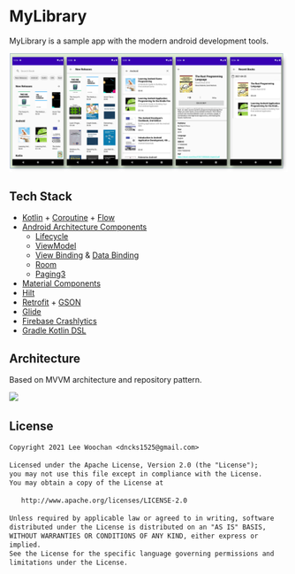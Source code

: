 MyLibrary
=========

MyLibrary is a sample app with the modern android development tools.

<img src="screenshot/mylibrary.png" />


Tech Stack
----------

* [Kotlin][0] + [Coroutine][1] + [Flow][2]
* [Android Architecture Components][10]
    * [Lifecycle][11]
    * [ViewModel][12]
    * [View Binding][13] & [Data Binding][14]
    * [Room][15]
    * [Paging3][16]
* [Material Components][20]
* [Hilt][30]
* [Retrofit][40] + [GSON][41]
* [Glide][50]
* [Firebase Crashlytics][60]
* [Gradle Kotlin DSL][70]

[0]: https://kotlinlang.org/docs/home.html
[1]: https://kotlinlang.org/docs/reference/coroutines-overview.html
[2]: https://kotlinlang.org/docs/flow.html#flows
[10]: https://developer.android.com/topic/libraries/architecture
[11]: https://developer.android.com/jetpack/androidx/releases/lifecycle
[12]: https://developer.android.com/topic/libraries/architecture/viewmodel
[13]: https://developer.android.com/topic/libraries/view-binding
[14]: https://developer.android.com/topic/libraries/data-binding
[15]: https://developer.android.com/training/data-storage/room
[16]: https://developer.android.com/topic/libraries/architecture/paging/v3-overview
[20]: https://github.com/material-components/material-components-android
[30]: https://dagger.dev/hilt/
[40]: https://square.github.io/retrofit/
[41]: https://github.com/google/gson
[50]: https://github.com/bumptech/glide
[60]: https://firebase.google.com/docs/crashlytics/get-started?platform=android 
[70]: https://docs.gradle.org/current/userguide/kotlin_dsl.html


Architecture
------------

Based on MVVM architecture and repository pattern.

<img src="https://developer.android.com/topic/libraries/architecture/images/final-architecture.png" width="70%"/>


License
-------

    Copyright 2021 Lee Woochan <dncks1525@gmail.com>
    
    Licensed under the Apache License, Version 2.0 (the "License");
    you may not use this file except in compliance with the License.
    You may obtain a copy of the License at
    
       http://www.apache.org/licenses/LICENSE-2.0
    
    Unless required by applicable law or agreed to in writing, software
    distributed under the License is distributed on an "AS IS" BASIS,
    WITHOUT WARRANTIES OR CONDITIONS OF ANY KIND, either express or implied.
    See the License for the specific language governing permissions and
    limitations under the License.